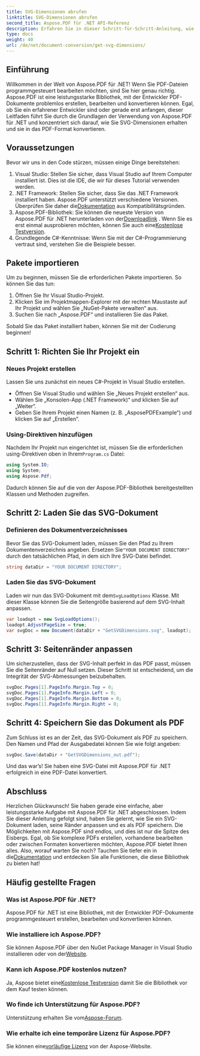 ```yaml
---
title: SVG-Dimensionen abrufen
linktitle: SVG-Dimensionen abrufen
second_title: Aspose.PDF für .NET API-Referenz
description: Erfahren Sie in dieser Schritt-für-Schritt-Anleitung, wie Sie mit Aspose.PDF für .NET SVG-Dateien in PDF konvertieren. Perfekt für Entwickler, die PDFs bearbeiten möchten.
type: docs
weight: 40
url: /de/net/document-conversion/get-svg-dimensions/
---
```

## Einführung

Willkommen in der Welt von Aspose.PDF für .NET! Wenn Sie PDF-Dateien programmgesteuert bearbeiten möchten, sind Sie hier genau richtig. Aspose.PDF ist eine leistungsstarke Bibliothek, mit der Entwickler PDF-Dokumente problemlos erstellen, bearbeiten und konvertieren können. Egal, ob Sie ein erfahrener Entwickler sind oder gerade erst anfangen, dieser Leitfaden führt Sie durch die Grundlagen der Verwendung von Aspose.PDF für .NET und konzentriert sich darauf, wie Sie SVG-Dimensionen erhalten und sie in das PDF-Format konvertieren.

## Voraussetzungen

Bevor wir uns in den Code stürzen, müssen einige Dinge bereitstehen:

1. Visual Studio: Stellen Sie sicher, dass Visual Studio auf Ihrem Computer installiert ist. Dies ist die IDE, die wir für dieses Tutorial verwenden werden.
2.  .NET Framework: Stellen Sie sicher, dass Sie das .NET Framework installiert haben. Aspose.PDF unterstützt verschiedene Versionen. Überprüfen Sie daher die[Dokumentation](https://reference.aspose.com/pdf/net/) aus Kompatibilitätsgründen.
3.  Aspose.PDF-Bibliothek: Sie können die neueste Version von Aspose.PDF für .NET herunterladen von der[Downloadlink](https://releases.aspose.com/pdf/net/) . Wenn Sie es erst einmal ausprobieren möchten, können Sie auch eine[Kostenlose Testversion](https://releases.aspose.com/).
4. Grundlegende C#-Kenntnisse: Wenn Sie mit der C#-Programmierung vertraut sind, verstehen Sie die Beispiele besser.

## Pakete importieren

Um zu beginnen, müssen Sie die erforderlichen Pakete importieren. So können Sie das tun:

1. Öffnen Sie Ihr Visual Studio-Projekt.
2. Klicken Sie im Projektmappen-Explorer mit der rechten Maustaste auf Ihr Projekt und wählen Sie „NuGet-Pakete verwalten“ aus.
3. Suchen Sie nach „Aspose.PDF“ und installieren Sie das Paket.

Sobald Sie das Paket installiert haben, können Sie mit der Codierung beginnen!

## Schritt 1: Richten Sie Ihr Projekt ein

### Neues Projekt erstellen

Lassen Sie uns zunächst ein neues C#-Projekt in Visual Studio erstellen.

- Öffnen Sie Visual Studio und wählen Sie „Neues Projekt erstellen“ aus.
- Wählen Sie „Konsolen-App (.NET Framework)“ und klicken Sie auf „Weiter“.
- Geben Sie Ihrem Projekt einen Namen (z. B. „AsposePDFExample“) und klicken Sie auf „Erstellen“.

### Using-Direktiven hinzufügen

 Nachdem Ihr Projekt nun eingerichtet ist, müssen Sie die erforderlichen using-Direktiven oben in Ihrem`Program.cs` Datei:

```csharp
using System.IO;
using System;
using Aspose.Pdf;
```

Dadurch können Sie auf die von der Aspose.PDF-Bibliothek bereitgestellten Klassen und Methoden zugreifen.

## Schritt 2: Laden Sie das SVG-Dokument

### Definieren des Dokumentverzeichnisses

Bevor Sie das SVG-Dokument laden, müssen Sie den Pfad zu Ihrem Dokumentenverzeichnis angeben. Ersetzen Sie`"YOUR DOCUMENT DIRECTORY"` durch den tatsächlichen Pfad, in dem sich Ihre SVG-Datei befindet.

```csharp
string dataDir = "YOUR DOCUMENT DIRECTORY";
```

### Laden Sie das SVG-Dokument

 Laden wir nun das SVG-Dokument mit dem`SvgLoadOptions` Klasse. Mit dieser Klasse können Sie die Seitengröße basierend auf dem SVG-Inhalt anpassen.

```csharp
var loadopt = new SvgLoadOptions();
loadopt.AdjustPageSize = true;
var svgDoc = new Document(dataDir + "GetSVGDimensions.svg", loadopt);
```

## Schritt 3: Seitenränder anpassen

Um sicherzustellen, dass der SVG-Inhalt perfekt in das PDF passt, müssen Sie die Seitenränder auf Null setzen. Dieser Schritt ist entscheidend, um die Integrität der SVG-Abmessungen beizubehalten.

```csharp
svgDoc.Pages[1].PageInfo.Margin.Top = 0;
svgDoc.Pages[1].PageInfo.Margin.Left = 0;
svgDoc.Pages[1].PageInfo.Margin.Bottom = 0;
svgDoc.Pages[1].PageInfo.Margin.Right = 0;
```

## Schritt 4: Speichern Sie das Dokument als PDF

Zum Schluss ist es an der Zeit, das SVG-Dokument als PDF zu speichern. Den Namen und Pfad der Ausgabedatei können Sie wie folgt angeben:

```csharp
svgDoc.Save(dataDir + "GetSVGDimensions_out.pdf");
```

Und das war’s! Sie haben eine SVG-Datei mit Aspose.PDF für .NET erfolgreich in eine PDF-Datei konvertiert.

## Abschluss

Herzlichen Glückwunsch! Sie haben gerade eine einfache, aber leistungsstarke Aufgabe mit Aspose.PDF für .NET abgeschlossen. Indem Sie dieser Anleitung gefolgt sind, haben Sie gelernt, wie Sie ein SVG-Dokument laden, seine Ränder anpassen und es als PDF speichern. Die Möglichkeiten mit Aspose.PDF sind endlos, und dies ist nur die Spitze des Eisbergs. Egal, ob Sie komplexe PDFs erstellen, vorhandene bearbeiten oder zwischen Formaten konvertieren möchten, Aspose.PDF bietet Ihnen alles. Also, worauf warten Sie noch? Tauchen Sie tiefer ein in die[Dokumentation](https://reference.aspose.com/pdf/net/) und entdecken Sie alle Funktionen, die diese Bibliothek zu bieten hat!

## Häufig gestellte Fragen

### Was ist Aspose.PDF für .NET?
Aspose.PDF für .NET ist eine Bibliothek, mit der Entwickler PDF-Dokumente programmgesteuert erstellen, bearbeiten und konvertieren können.

### Wie installiere ich Aspose.PDF?
 Sie können Aspose.PDF über den NuGet Package Manager in Visual Studio installieren oder von der[Website](https://releases.aspose.com/pdf/net/).

### Kann ich Aspose.PDF kostenlos nutzen?
 Ja, Aspose bietet eine[Kostenlose Testversion](https://releases.aspose.com/) damit Sie die Bibliothek vor dem Kauf testen können.

### Wo finde ich Unterstützung für Aspose.PDF?
 Unterstützung erhalten Sie vom[Aspose-Forum](https://forum.aspose.com/c/pdf/10).

### Wie erhalte ich eine temporäre Lizenz für Aspose.PDF?
 Sie können eine[vorläufige Lizenz](https://purchase.aspose.com/temporary-license/) von der Aspose-Website.